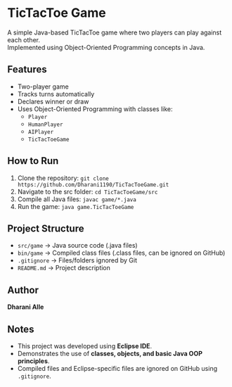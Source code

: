 # TicTacToe Game

A simple Java-based TicTacToe game where two players can play against each other.  
Implemented using Object-Oriented Programming concepts in Java.

## Features
- Two-player game
- Tracks turns automatically
- Declares winner or draw
- Uses Object-Oriented Programming with classes like:
  - `Player`
  - `HumanPlayer`
  - `AIPlayer`
  - `TicTacToeGame`

## How to Run
1. Clone the repository: `git clone https://github.com/Dharani1190/TicTacToeGame.git`  
2. Navigate to the src folder: `cd TicTacToeGame/src`  
3. Compile all Java files: `javac game/*.java`  
4. Run the game: `java game.TicTacToeGame`  

## Project Structure
- `src/game` → Java source code (.java files)  
- `bin/game` → Compiled class files (.class files, can be ignored on GitHub)  
- `.gitignore` → Files/folders ignored by Git  
- `README.md` → Project description  

## Author
**Dharani Alle**

## Notes
- This project was developed using **Eclipse IDE**.  
- Demonstrates the use of **classes, objects, and basic Java OOP principles**.  
- Compiled files and Eclipse-specific files are ignored on GitHub using `.gitignore`.
